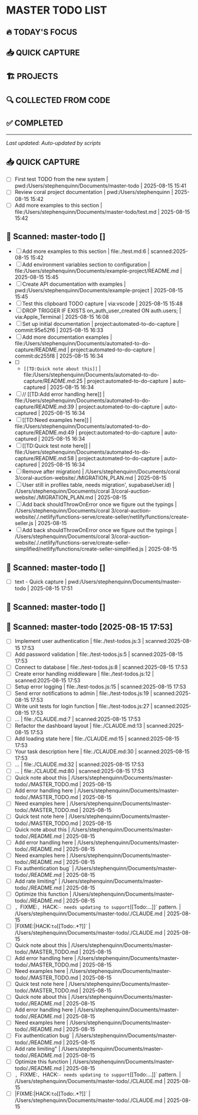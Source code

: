 # MASTER TODO LIST

## 🔥 TODAY'S FOCUS

## 📥 QUICK CAPTURE
<!-- All quick todos land here first -->

## 🏗️ PROJECTS
<!-- Organized by project -->

## 🔍 COLLECTED FROM CODE
<!-- Auto-scanned TODO comments -->

## ✅ COMPLETED
<!-- Archived completed items -->

---
*Last updated: Auto-updated by scripts*

## 📥 QUICK CAPTURE
- [ ] First test TODO from the new system | pwd:/Users/stephenquinn/Documents/master-todo | 2025-08-15 15:41
- [ ] Review coral project documentation | pwd:/Users/stephenquinn | 2025-08-15 15:42
- [ ] Add more examples to this section | file:/Users/stephenquinn/Documents/master-todo/test.md | 2025-08-15 15:42

## 📂 Scanned: master-todo []

- [ ] Add more examples to this section | file:./test.md:6 | scanned:2025-08-15 15:42
- [ ] Add environment variables section to configuration | file:/Users/stephenquinn/Documents/example-project/README.md | 2025-08-15 15:45
- [ ] Create API documentation with examples | pwd:/Users/stephenquinn/Documents/example-project | 2025-08-15 15:45
- [ ] Test this clipboard TODO capture | via:vscode | 2025-08-15 15:48
- [ ] DROP TRIGGER IF EXISTS on_auth_user_created ON auth.users; | via:Apple_Terminal | 2025-08-15 16:08
- [ ] Set up initial documentation | project:automated-to-do-capture | commit:95e52f6 | 2025-08-15 16:33
- [ ] Add more documentation examples | file:/Users/stephenquinn/Documents/automated-to-do-capture/README.md | project:automated-to-do-capture | commit:dc255f8 | 2025-08-15 16:34
- [ ] - `[[TD:Quick note about this]]` | file:/Users/stephenquinn/Documents/automated-to-do-capture/README.md:25 | project:automated-to-do-capture | auto-captured | 2025-08-15 16:34
- [ ] // [[TD:Add error handling here]] | file:/Users/stephenquinn/Documents/automated-to-do-capture/README.md:39 | project:automated-to-do-capture | auto-captured | 2025-08-15 16:34
- [ ] [[TD:Need examples here]] | file:/Users/stephenquinn/Documents/automated-to-do-capture/README.md:49 | project:automated-to-do-capture | auto-captured | 2025-08-15 16:34
- [ ] [[TD:Quick test note here]] | file:/Users/stephenquinn/Documents/automated-to-do-capture/README.md:58 | project:automated-to-do-capture | auto-captured | 2025-08-15 16:34
- [ ] Remove after migration) | /Users/stephenquinn/Documents/coral 3/coral-auction-website/./MIGRATION_PLAN.md | 2025-08-15
- [ ] User still in profiles table, needs migration', supabaseUser.id) | /Users/stephenquinn/Documents/coral 3/coral-auction-website/./MIGRATION_PLAN.md | 2025-08-15
- [ ] Add back shouldThrowOnError once we figure out the typings | /Users/stephenquinn/Documents/coral 3/coral-auction-website/./.netlify/functions-serve/create-seller/netlify/functions/create-seller.js | 2025-08-15
- [ ] Add back shouldThrowOnError once we figure out the typings | /Users/stephenquinn/Documents/coral 3/coral-auction-website/./.netlify/functions-serve/create-seller-simplified/netlify/functions/create-seller-simplified.js | 2025-08-15

## 📂 Scanned: master-todo []

- [ ] text - Quick capture | pwd:/Users/stephenquinn/Documents/master-todo | 2025-08-15 17:51

## 📂 Scanned: master-todo []


## 📂 Scanned: master-todo [2025-08-15 17:53]

- [ ] Implement user authentication | file:./test-todos.js:3 | scanned:2025-08-15 17:53
- [ ] Add password validation | file:./test-todos.js:5 | scanned:2025-08-15 17:53
- [ ] Connect to database | file:./test-todos.js:8 | scanned:2025-08-15 17:53
- [ ] Create error handling middleware | file:./test-todos.js:12 | scanned:2025-08-15 17:53
- [ ] Setup error logging | file:./test-todos.js:15 | scanned:2025-08-15 17:53
- [ ] Send error notifications to admin | file:./test-todos.js:19 | scanned:2025-08-15 17:53
- [ ] Write unit tests for login function | file:./test-todos.js:27 | scanned:2025-08-15 17:53
- [ ] ... | file:./CLAUDE.md:7 | scanned:2025-08-15 17:53
- [ ] Refactor the dashboard layout | file:./CLAUDE.md:13 | scanned:2025-08-15 17:53
- [ ] Add loading state here | file:./CLAUDE.md:15 | scanned:2025-08-15 17:53
- [ ] Your task description here | file:./CLAUDE.md:30 | scanned:2025-08-15 17:53
- [ ] ... | file:./CLAUDE.md:32 | scanned:2025-08-15 17:53
- [ ] ... | file:./CLAUDE.md:80 | scanned:2025-08-15 17:53
- [ ] Quick note about this | /Users/stephenquinn/Documents/master-todo/./MASTER_TODO.md | 2025-08-15
- [ ] Add error handling here | /Users/stephenquinn/Documents/master-todo/./MASTER_TODO.md | 2025-08-15
- [ ] Need examples here | /Users/stephenquinn/Documents/master-todo/./MASTER_TODO.md | 2025-08-15
- [ ] Quick test note here | /Users/stephenquinn/Documents/master-todo/./MASTER_TODO.md | 2025-08-15
- [ ] Quick note about this | /Users/stephenquinn/Documents/master-todo/./README.md | 2025-08-15
- [ ] Add error handling here | /Users/stephenquinn/Documents/master-todo/./README.md | 2025-08-15
- [ ] Need examples here | /Users/stephenquinn/Documents/master-todo/./README.md | 2025-08-15
- [ ] Fix authentication bug` | /Users/stephenquinn/Documents/master-todo/./README.md | 2025-08-15
- [ ] Add rate limiting" | /Users/stephenquinn/Documents/master-todo/./README.md | 2025-08-15
- [ ] Optimize this function | /Users/stephenquinn/Documents/master-todo/./README.md | 2025-08-15
- [ ] `, `FIXME:`, `HACK:` - needs updating to support `[[Todo:...]]` pattern. | /Users/stephenquinn/Documents/master-todo/./CLAUDE.md | 2025-08-15
- [ ] |FIXME:|HACK:` to `[[Todo:.*?]]` | /Users/stephenquinn/Documents/master-todo/./CLAUDE.md | 2025-08-15
- [ ] Quick note about this | /Users/stephenquinn/Documents/master-todo/./MASTER_TODO.md | 2025-08-15
- [ ] Add error handling here | /Users/stephenquinn/Documents/master-todo/./MASTER_TODO.md | 2025-08-15
- [ ] Need examples here | /Users/stephenquinn/Documents/master-todo/./MASTER_TODO.md | 2025-08-15
- [ ] Quick test note here | /Users/stephenquinn/Documents/master-todo/./MASTER_TODO.md | 2025-08-15
- [ ] Quick note about this | /Users/stephenquinn/Documents/master-todo/./README.md | 2025-08-15
- [ ] Add error handling here | /Users/stephenquinn/Documents/master-todo/./README.md | 2025-08-15
- [ ] Need examples here | /Users/stephenquinn/Documents/master-todo/./README.md | 2025-08-15
- [ ] Fix authentication bug` | /Users/stephenquinn/Documents/master-todo/./README.md | 2025-08-15
- [ ] Add rate limiting" | /Users/stephenquinn/Documents/master-todo/./README.md | 2025-08-15
- [ ] Optimize this function | /Users/stephenquinn/Documents/master-todo/./README.md | 2025-08-15
- [ ] `, `FIXME:`, `HACK:` - needs updating to support `[[Todo:...]]` pattern. | /Users/stephenquinn/Documents/master-todo/./CLAUDE.md | 2025-08-15
- [ ] |FIXME:|HACK:` to `[[Todo:.*?]]` | /Users/stephenquinn/Documents/master-todo/./CLAUDE.md | 2025-08-15

